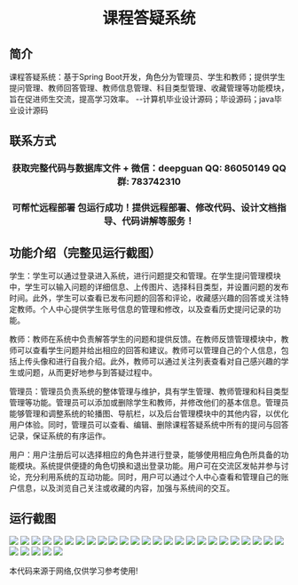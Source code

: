 <p><h1 align="center">课程答疑系统</h1></p>

## 简介
课程答疑系统：基于Spring Boot开发，角色分为管理员、学生和教师；提供学生提问管理、教师回答管理、教师信息管理、科目类型管理、收藏管理等功能模块，旨在促进师生交流，提高学习效率。    --计算机毕业设计源码；毕设源码；java毕业设计源码


## 联系方式
<p><h3 align="center">获取完整代码与数据库文件 + 微信：deepguan QQ: 86050149 QQ群: 783742310</h3></p>
<p><h3 align="center">可帮忙远程部署 包运行成功！提供远程部署、修改代码、设计文档指导、代码讲解等服务！</h3></p>

## 功能介绍（完整见运行截图）
学生：学生可以通过登录进入系统，进行问题提交和管理。在学生提问管理模块中，学生可以输入问题的详细信息、上传图片、选择科目类型，并设置问题的发布时间。此外，学生可以查看已发布问题的回答和评论，收藏感兴趣的回答或关注特定教师。个人中心提供学生账号信息的管理和修改，以及查看历史提问记录的功能。

教师：教师在系统中负责解答学生的问题和提供反馈。在教师反馈管理模块中，教师可以查看学生问题并给出相应的回答和建议。教师可以管理自己的个人信息，包括上传头像和进行自我介绍。此外，教师可以通过关注列表查看对自己感兴趣的学生或问题，从而更好地参与到答疑过程中。

管理员：管理员负责系统的整体管理与维护，具有学生管理、教师管理和科目类型管理等功能。管理员可以添加或删除学生和教师，并修改他们的基本信息。管理员能够管理和调整系统的轮播图、导航栏，以及后台管理模块中的其他内容，以优化用户体验。同时，管理员可以查看、编辑、删除课程答疑系统中所有的提问与回答记录，保证系统的有序运作。

用户：用户注册后可以选择相应的角色并进行登录，能够使用相应角色所具备的功能模块。系统提供便捷的角色切换和退出登录功能。用户可在交流区发帖并参与讨论，充分利用系统的互动功能。同时，用户可以通过个人中心查看和管理自己的账户信息，以及浏览自己关注或收藏的内容，加强与系统间的交互。


## 运行截图
![](https://bs-1329754181.cos.ap-shanghai.myqcloud.com/spring/CourseQASystem/img/001.jpg)
![](https://bs-1329754181.cos.ap-shanghai.myqcloud.com/spring/CourseQASystem/img/002.jpg)
![](https://bs-1329754181.cos.ap-shanghai.myqcloud.com/spring/CourseQASystem/img/003.jpg)
![](https://bs-1329754181.cos.ap-shanghai.myqcloud.com/spring/CourseQASystem/img/004.jpg)
![](https://bs-1329754181.cos.ap-shanghai.myqcloud.com/spring/CourseQASystem/img/005.jpg)
![](https://bs-1329754181.cos.ap-shanghai.myqcloud.com/spring/CourseQASystem/img/006.jpg)
![](https://bs-1329754181.cos.ap-shanghai.myqcloud.com/spring/CourseQASystem/img/007.jpg)
![](https://bs-1329754181.cos.ap-shanghai.myqcloud.com/spring/CourseQASystem/img/008.jpg)
![](https://bs-1329754181.cos.ap-shanghai.myqcloud.com/spring/CourseQASystem/img/009.jpg)
![](https://bs-1329754181.cos.ap-shanghai.myqcloud.com/spring/CourseQASystem/img/010.jpg)
![](https://bs-1329754181.cos.ap-shanghai.myqcloud.com/spring/CourseQASystem/img/011.jpg)
![](https://bs-1329754181.cos.ap-shanghai.myqcloud.com/spring/CourseQASystem/img/012.jpg)
![](https://bs-1329754181.cos.ap-shanghai.myqcloud.com/spring/CourseQASystem/img/013.jpg)
![](https://bs-1329754181.cos.ap-shanghai.myqcloud.com/spring/CourseQASystem/img/014.jpg)
![](https://bs-1329754181.cos.ap-shanghai.myqcloud.com/spring/CourseQASystem/img/015.jpg)
![](https://bs-1329754181.cos.ap-shanghai.myqcloud.com/spring/CourseQASystem/img/016.jpg)
![](https://bs-1329754181.cos.ap-shanghai.myqcloud.com/spring/CourseQASystem/img/017.jpg)
![](https://bs-1329754181.cos.ap-shanghai.myqcloud.com/spring/CourseQASystem/img/018.jpg)
![](https://bs-1329754181.cos.ap-shanghai.myqcloud.com/spring/CourseQASystem/img/019.jpg)
![](https://bs-1329754181.cos.ap-shanghai.myqcloud.com/spring/CourseQASystem/img/020.jpg)
![](https://bs-1329754181.cos.ap-shanghai.myqcloud.com/spring/CourseQASystem/img/021.jpg)
![](https://bs-1329754181.cos.ap-shanghai.myqcloud.com/spring/CourseQASystem/img/022.jpg)
![](https://bs-1329754181.cos.ap-shanghai.myqcloud.com/spring/CourseQASystem/img/023.jpg)
![](https://bs-1329754181.cos.ap-shanghai.myqcloud.com/spring/CourseQASystem/img/024.jpg)
![](https://bs-1329754181.cos.ap-shanghai.myqcloud.com/spring/CourseQASystem/img/025.jpg)
![](https://bs-1329754181.cos.ap-shanghai.myqcloud.com/spring/CourseQASystem/img/026.jpg)
![](https://bs-1329754181.cos.ap-shanghai.myqcloud.com/spring/CourseQASystem/img/027.jpg)
![](https://bs-1329754181.cos.ap-shanghai.myqcloud.com/spring/CourseQASystem/img/028.jpg)
![](https://bs-1329754181.cos.ap-shanghai.myqcloud.com/spring/CourseQASystem/img/029.jpg)
![](https://bs-1329754181.cos.ap-shanghai.myqcloud.com/spring/CourseQASystem/img/030.jpg)

<p>本代码来源于网络,仅供学习参考使用!</p>
